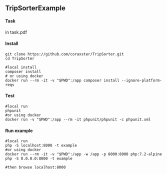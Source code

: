 ## TripSorterExample

#### Task
in task.pdf

#### Install
```
git clone https://github.com/coraxster/TripSorter.git
cd TripSorter

#local install
composer install
# or using docker
docker run --rm -it -v "$PWD":/app composer install --ignore-platform-reqs
```



#### Test
```
#local run
phpunit
#or using docker
docker run -v "$PWD":/app --rm -it phpunit/phpunit -c phpunit.xml
```
#### Run example
```
#local run
php -S localhost:8000 -t example
#or using docker
docker run --rm -it -v "$PWD":/app -w /app -p 8000:8000 php:7.2-alpine php -S 0.0.0.0:8000 -t example

#then browse localhost:8000
```
